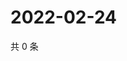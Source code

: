 # 2022-02-24

共 0 条

<!-- BEGIN WEIBO -->
<!-- 最后更新时间 Thu Feb 24 2022 05:13:39 GMT+0800 (China Standard Time) -->

<!-- END WEIBO -->
